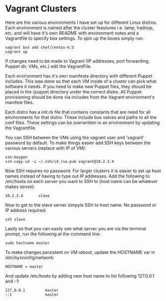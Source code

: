 Vagrant Clusters
===

Here are the various environments I have set up for different Linux distros.  Each environment is named after the cluster feautures i.e. lamp, hadoop, etc. and will have it's own README with environment notes and a Vagrantfile to specify box settings.  To spin up the boxes simply run:   
```
vagrant box add chef/centos-6.5    
vagrant up
```

If changes need to be made to Vagrant (IP addresses, port forwarding, Puppet dir, VMs, etc.) edit the VagrantFile.

Each environment has it's own manifests directory with different Puppet includes.  This was done so that each VM inside of a cluster can pick what software it needs.  If you need to make new Puppet files, they should be placed in the /puppet directory under the correct distro.  All Puppet provisioning should be done via includes from the Vagrant environment's manifest files.

Each distro has a init.rb file that contains constants that are need for all environments for that distro.  These include box values and paths to all the conf files.  These settings can be overwritten in an environment by updating the Vagrantfile.

You can SSH between the VMs using the vagrant user and 'vagrant' password by default.  To make things easier add SSH keys between the various servers (replace with IP of VM):  
```
ssh-keygen
ssh-copy-id -i ~/.ssh/id_rsa.pub vagrant@10.2.2.4
```

Now SSH requires no password.  For larger clusters it is easier to set up host names instead of having to type out IP addresses.  Add the following to /etc/hosts on each server you want to SSH to (host name can be whatever makes sense):
```
10.2.2.4       slave
```

Now to get to the slave server simpyle SSH to host name.  No password or IP address required:

```
ssh slave
```

Lastly so that you can easily see what server you are via the terminal prompt, run the following at the command line:
```
sudo hostname master
```

To make changes persistent on VM reboot, update the HOSTNAME var in /etc/sysconfig/network:
```
HOSTNAME = master
```

And update /etc/hosts by adding new host name to list following 127.0.0.1 and ::1:
```
127.0.0.1         master
::1               master
```
